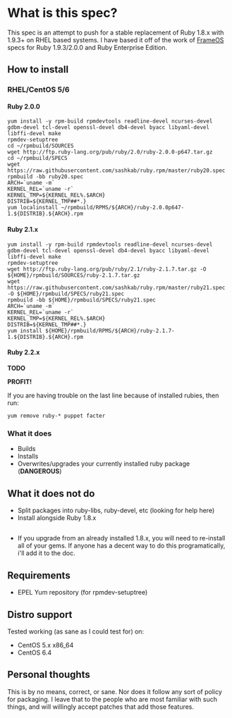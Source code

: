 # What is this spec?

This spec is an attempt to push for a stable replacement of Ruby 1.8.x with 1.9.3+  on RHEL based systems. I have based it off of the work of [FrameOS](http://www.frameos.org) specs for Ruby 1.9.3/2.0.0 and Ruby Enterprise Edition.

## How to install

### RHEL/CentOS 5/6

#### Ruby 2.0.0

```
yum install -y rpm-build rpmdevtools readline-devel ncurses-devel gdbm-devel tcl-devel openssl-devel db4-devel byacc libyaml-devel libffi-devel make
rpmdev-setuptree
cd ~/rpmbuild/SOURCES
wget http://ftp.ruby-lang.org/pub/ruby/2.0/ruby-2.0.0-p647.tar.gz
cd ~/rpmbuild/SPECS
wget https://raw.githubusercontent.com/sashkab/ruby.rpm/master/ruby20.spec
rpmbuild -bb ruby20.spec
ARCH=`uname -m`
KERNEL_REL=`uname -r`
KERNEL_TMP=${KERNEL_REL%.$ARCH}
DISTRIB=${KERNEL_TMP##*.}
yum localinstall ~/rpmbuild/RPMS/${ARCH}/ruby-2.0.0p647-1.${DISTRIB}.${ARCH}.rpm
```

#### Ruby 2.1.x

```
yum install -y rpm-build rpmdevtools readline-devel ncurses-devel gdbm-devel tcl-devel openssl-devel db4-devel byacc libyaml-devel libffi-devel make
rpmdev-setuptree
wget http://ftp.ruby-lang.org/pub/ruby/2.1/ruby-2.1.7.tar.gz -O ${HOME}/rpmbuild/SOURCES/ruby-2.1.7.tar.gz
wget https://raw.githubusercontent.com/sashkab/ruby.rpm/master/ruby21.spec -O ${HOME}/rpmbuild/SPECS/ruby21.spec
rpmbuild -bb ${HOME}/rpmbuild/SPECS/ruby21.spec
ARCH=`uname -m`
KERNEL_REL=`uname -r`
KERNEL_TMP=${KERNEL_REL%.$ARCH}
DISTRIB=${KERNEL_TMP##*.}
yum install ${HOME}/rpmbuild/RPMS/${ARCH}/ruby-2.1.7-1.${DISTRIB}.${ARCH}.rpm
```

#### Ruby 2.2.x

**TODO**

**PROFIT!**

If you are having trouble on the last line because of installed rubies, then run:

`yum remove ruby-* puppet facter`

### What it does

+ Builds
+ Installs
+ Overwrites/upgrades your currently installed ruby package (**DANGEROUS**)

## What it does **not** do

+ Split packages into ruby-libs, ruby-devel, etc (looking for help here)
+ Install alongside Ruby 1.8.x

##

+ If you upgrade from an already installed 1.8.x, you will need to re-install all of your gems. If anyone has a decent way to do this programatically, i'll add it to the doc.

## Requirements

+ EPEL Yum repository (for rpmdev-setuptree)

## Distro support

Tested working (as sane as I could test for) on:

* CentOS 5.x x86_64
* CentOS 6.4

## Personal thoughts

This is by no means, correct, or sane. Nor does it follow any sort of policy for packaging. I leave that to the people who are most familiar with such things, and will willingly accept patches that add those features.
